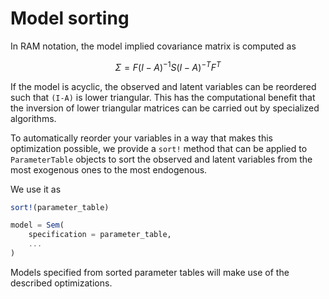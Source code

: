 # Model sorting

In RAM notation, the model implied covariance matrix is computed as

```math
\Sigma = F(I-A)^{-1}S(I-A)^{-T}F^T
```

If the model is acyclic, the observed and latent variables can be reordered such that ``(I-A)`` is lower triangular. This has the computational benefit that the inversion of lower triangular matrices can be carried out by specialized algorithms.

To automatically reorder your variables in a way that makes this optimization possible, we provide a `sort!` method that can be applied to `ParameterTable` objects to sort the observed and latent variables from the most exogenous ones to the most endogenous.

We use it as

```julia
sort!(parameter_table)

model = Sem(
    specification = parameter_table,
    ...
)
```

Models specified from sorted parameter tables will make use of the described optimizations.